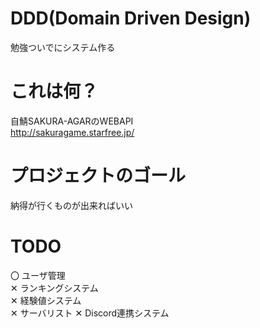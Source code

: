 # DDD(Domain Driven Design)
勉強ついでにシステム作る

# これは何？
自鯖SAKURA-AGARのWEBAPI  
http://sakuragame.starfree.jp/

# プロジェクトのゴール
納得が行くものが出来ればいい

# TODO
〇 ユーザ管理  
✕ ランキングシステム  
✕ 経験値システム  
✕ サーバリスト
✕ Discord連携システム